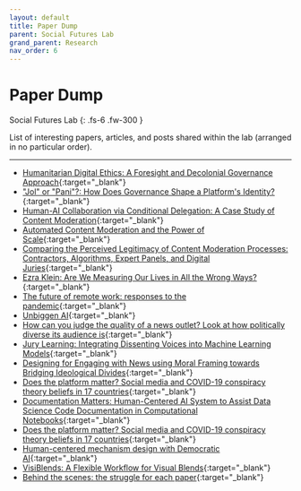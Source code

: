 ```yaml
---
layout: default
title: Paper Dump
parent: Social Futures Lab
grand_parent: Research
nav_order: 6
---
```


# Paper Dump

Social Futures Lab
{: .fs-6 .fw-300 }

List of interesting papers, articles, and posts shared within the lab (arranged in no particular order).

---

- [Humanitarian Digital Ethics: A Foresight and Decolonial Governance Approach](https://carrcenter.hks.harvard.edu/files/cchr/files/krishnan.pdf){:target="_blank"}
- ["Jol" or "Pani"?: How Does Governance Shape a Platform's Identity?](https://dl.acm.org/doi/10.1145/3479860){:target="_blank"}
- [Human-AI Collaboration via Conditional Delegation: A Case Study of Content Moderation](https://vivlai.github.io/papers/chi2022.pdf){:target="_blank"}
- [Automated Content Moderation and the Power of Scale](https://citizensandtech.org/2022/02/automated-content-moderation-and-the-power-of-scale/){:target="_blank"}
- [Comparing the Perceived Legitimacy of Content Moderation Processes: Contractors, Algorithms, Expert Panels, and Digital Juries](https://hci.stanford.edu/publications/2022/ComparingPerceivedLegitimacy.pdf){:target="_blank"}
- [Ezra Klein: Are We Measuring Our Lives in All the Wrong Ways?](https://www.nytimes.com/2022/02/25/opinion/ezra-klein-podcast-c-thi-nguyen.html){:target="_blank"}
- [The future of remote work: responses to the pandemic](https://www.tandfonline.com/doi/full/10.1080/07370024.2022.2038170){:target="_blank"}
- [Unbiggen AI](https://spectrum.ieee.org/andrew-ng-data-centric-ai){:target="_blank"}
- [How can you judge the quality of a news outlet? Look at how politically diverse its audience is](https://www.niemanlab.org/2022/02/how-can-you-judge-the-quality-of-a-news-outlet-look-at-how-politically-diverse-its-audience-is/?fbclid=IwAR28vxeu1QfNaT50xvvNzoZl9FcDiVRafEFzuQDGdH-2J0YXRrm6Zl1u1MY){:target="_blank"}
- [Jury Learning: Integrating Dissenting Voices into Machine Learning Models](https://arxiv.org/pdf/2202.02950.pdf){:target="_blank"}
- [Designing for Engaging with News using Moral Framing towards Bridging Ideological Divides](https://arxiv.org/pdf/2101.11231.pdf){:target="_blank"}
- [Does the platform matter? Social media and COVID-19 conspiracy theory beliefs in 17 countries](https://www.nature.com/articles/s44159-021-00006-y){:target="_blank"}
- [Documentation Matters: Human-Centered AI System to Assist Data Science Code Documentation in Computational Notebooks](https://dl.acm.org/doi/full/10.1145/3489465){:target="_blank"}
- [Does the platform matter? Social media and COVID-19 conspiracy theory beliefs in 17 countries](https://journals.sagepub.com/doi/10.1177/14614448211045666){:target="_blank"}
- [Human-centered mechanism design with Democratic AI](https://arxiv.org/ftp/arxiv/papers/2201/2201.11441.pdf){:target="_blank"}
- [VisiBlends: A Flexible Workflow for Visual Blends](https://dl.acm.org/doi/pdf/10.1145/3290605.3300402){:target="_blank"}
- [Behind the scenes: the struggle for each paper](https://jeffhuang.com/struggle_for_each_paper/){:target="_blank"}
